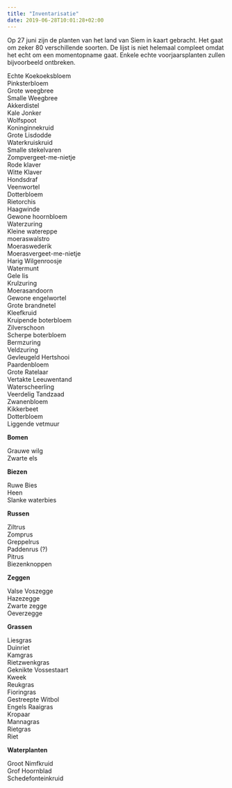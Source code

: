 ```yaml
---
title: "Inventarisatie"
date: 2019-06-28T10:01:28+02:00
---
```


Op 27 juni zijn de planten van het land van Siem in kaart gebracht. 
Het gaat om zeker 80 verschillende soorten. 
De lijst is niet helemaal compleet omdat het echt om een momentopname gaat. 
Enkele echte voorjaarsplanten zullen bijvoorbeeld ontbreken.

Echte Koekoeksbloem  
Pinksterbloem  
Grote weegbree  
Smalle Weegbree  
Akkerdistel  
Kale Jonker  
Wolfspoot  
Koninginnekruid  
Grote Lisdodde  
Waterkruiskruid  
Smalle stekelvaren  
Zompvergeet-me-nietje  
Rode klaver  
Witte Klaver  
Hondsdraf  
Veenwortel  
Dotterbloem  
Rietorchis  
Haagwinde  
Gewone hoornbloem  
Waterzuring  
Kleine watereppe  
moeraswalstro  
Moeraswederik  
Moerasvergeet-me-nietje  
Harig Wilgenroosje  
Watermunt  
Gele lis  
Krulzuring  
Moerasandoorn  
Gewone engelwortel  
Grote brandnetel  
Kleefkruid  
Kruipende boterbloem  
Zilverschoon  
Scherpe boterbloem  
Bermzuring  
Veldzuring  
Gevleugeld Hertshooi  
Paardenbloem  
Grote Ratelaar  
Vertakte Leeuwentand  
Waterscheerling  
Veerdelig Tandzaad  
Zwanenbloem  
Kikkerbeet  
Dotterbloem  
Liggende vetmuur  

**Bomen**

Grauwe wilg  
Zwarte els  

**Biezen**

Ruwe Bies  
Heen  
Slanke waterbies  

**Russen**

Ziltrus  
Zomprus  
Greppelrus  
Paddenrus (?)  
Pitrus  
Biezenknoppen  

**Zeggen**

Valse Voszegge  
Hazezegge  
Zwarte zegge  
Oeverzegge 

**Grassen**

Liesgras  
Duinriet  
Kamgras  
Rietzwenkgras  
Geknikte Vossestaart  
Kweek  
Reukgras  
Fioringras  
Gestreepte Witbol  
Engels Raaigras  
Kropaar  
Mannagras  
Rietgras  
Riet  

**Waterplanten**

Groot Nimfkruid  
Grof Hoornblad  
Schedefonteinkruid  

